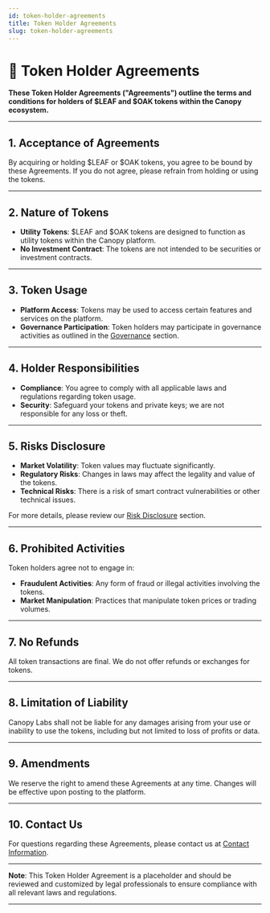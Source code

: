 ```yaml
---
id: token-holder-agreements
title: Token Holder Agreements
slug: token-holder-agreements
---
```


# 📄 Token Holder Agreements

**These Token Holder Agreements ("Agreements") outline the terms and conditions for holders of $LEAF and $OAK tokens within the Canopy ecosystem.**

---

## 1. **Acceptance of Agreements**

By acquiring or holding $LEAF or $OAK tokens, you agree to be bound by these Agreements. If you do not agree, please refrain from holding or using the tokens.

---

## 2. **Nature of Tokens**

- **Utility Tokens**: $LEAF and $OAK tokens are designed to function as utility tokens within the Canopy platform.
- **No Investment Contract**: The tokens are not intended to be securities or investment contracts.

---

## 3. **Token Usage**

- **Platform Access**: Tokens may be used to access certain features and services on the platform.
- **Governance Participation**: Token holders may participate in governance activities as outlined in the [Governance](../governance/voting-process) section.

---

## 4. **Holder Responsibilities**

- **Compliance**: You agree to comply with all applicable laws and regulations regarding token usage.
- **Security**: Safeguard your tokens and private keys; we are not responsible for any loss or theft.

---

## 5. **Risks Disclosure**

- **Market Volatility**: Token values may fluctuate significantly.
- **Regulatory Risks**: Changes in laws may affect the legality and value of the tokens.
- **Technical Risks**: There is a risk of smart contract vulnerabilities or other technical issues.

For more details, please review our [Risk Disclosure](../risk-disclosure/volatility-risks) section.

---

## 6. **Prohibited Activities**

Token holders agree not to engage in:

- **Fraudulent Activities**: Any form of fraud or illegal activities involving the tokens.
- **Market Manipulation**: Practices that manipulate token prices or trading volumes.

---

## 7. **No Refunds**

All token transactions are final. We do not offer refunds or exchanges for tokens.

---

## 8. **Limitation of Liability**

Canopy Labs shall not be liable for any damages arising from your use or inability to use the tokens, including but not limited to loss of profits or data.

---

## 9. **Amendments**

We reserve the right to amend these Agreements at any time. Changes will be effective upon posting to the platform.

---

## 10. **Contact Us**

For questions regarding these Agreements, please contact us at [Contact Information](../contact-us/contact-information).

---

**Note**: This Token Holder Agreement is a placeholder and should be reviewed and customized by legal professionals to ensure compliance with all relevant laws and regulations.

---
